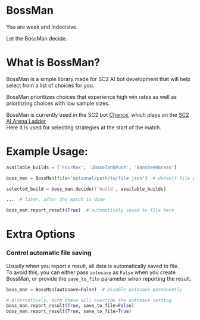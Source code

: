 # BossMan

You are weak and indecisive.  

Let the BossMan decide. 

# What is BossMan?

BossMan is a simple library made for SC2 AI bot development that will help select from a list of choices for you. 

BossMan prioritizes choices that experience high win rates as well as prioritizing choices with low sample sizes.

BossMan is currently used in the SC2 bot [Chance](https://github.com/lladdy/chance-sc2), which plays on the [SC2 AI Arena Ladder](https://aiarena.net/bots/117/)  
Here it is used for selecting strategies at the start of the match.


# Example Usage:

```python
available_builds = ['FourRax', '2BaseTankPush', 'BansheeHarass']

boss_man = BossMan(file='optional/path/to/file.json')  # default file path is ./data/bossman.json

selected_build = boss_man.decide(f'build', available_builds)

...  # later, after the match is done

boss_man.report_result(True)  # automaticaly saved to file here
```


# Extra Options

### Control automatic file saving
Usually when you report a result, all data is automatically saved to file.  
To avoid this, you can either pass `autosave` as `False` when you create BossMan, or provide the `save_to_file` parameter when reporting the result.
```python
boss_man = BossMan(autosave=False)  # Disable autosave permanently

# Alternatively, both these will override the autosave setting
boss_man.report_result(True, save_to_file=False)
boss_man.report_result(True, save_to_file=True)
```
